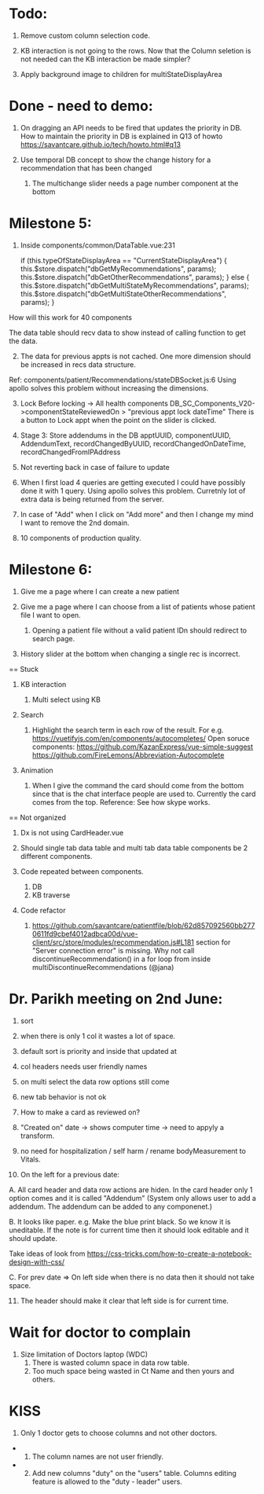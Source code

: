 Todo:
=====
1. Remove custom column selection code.

2. KB interaction is not going to the rows. Now that the Column seletion is not needed can the KB interaction be made simpler?

3. Apply background image to children for multiStateDisplayArea

Done - need to demo:
====================
1. On dragging an API needs to be fired that updates the priority in DB. How to maintain the priority in DB is explained in Q13 of howto https://savantcare.github.io/tech/howto.html#q13

2. Use temporal DB concept to show the change history for a recommendation that has been changed 
    1. The multichange slider needs a page number component at the bottom

Milestone 5:
============
1. Inside components/common/DataTable.vue:231

    if (this.typeOfStateDisplayArea == "CurrentStateDisplayArea") {
      this.$store.dispatch("dbGetMyRecommendations", params);
      this.$store.dispatch("dbGetOtherRecommendations", params);
    } else {
      this.$store.dispatch("dbGetMultiStateMyRecommendations", params);
      this.$store.dispatch("dbGetMultiStateOtherRecommendations", params);
    }


How will this work for 40 components

The data table should recv data to show instead of calling function to get the data.

2. The data for previous appts is not cached. One more dimension should be increased in recs data structure.

Ref: components/patient/Recommendations/stateDBSocket.js:6 Using apollo solves this problem without increasing the dimensions.

3. Lock
Before locking -> All health components DB_SC_Components_V20->componentStateReviewedOn > "previous appt lock dateTime"
There is a button to Lock appt when the point on the slider is clicked.

4. Stage 3: Store addendums in the DB
apptUUID, componentUUID, AddendumText, recordChangedByUUID, recordChangedOnDateTime, recordChangedFromIPAddress

5. Not reverting back in case of failure to update

6. When I first load 4 queries are getting executed I could have possibly done it with 1 query. Using apollo solves this problem. Curretnly lot of extra data is being returned from the server.

7. In case of "Add" when I click on "Add more" and then I change my mind I want to remove the 2nd domain.

8. 10 components of production quality.

Milestone 6:
============
1. Give me a page where I can create a new patient 

2. Give me a page where I can choose from a list of patients whose patient file I want to open.
   1. Opening a patient file without a valid patient IDn should redirect to search page.

3. History slider at the bottom when changing a single rec is incorrect.



== Stuck

1. KB interaction
   1. Multi select using KB

2. Search 
   1. Highlight the search term in each row of the result. For e.g. https://vuetifyjs.com/en/components/autocompletes/
   Open soruce components: <vue-simple-suggest> https://github.com/KazanExpress/vue-simple-suggest
                           https://github.com/FireLemons/Abbreviation-Autocomplete

3. Animation
    1. When I give the command the card should come from the bottom since that is the chat interface people are used to. Currently the card comes from the top. Reference: See how skype works.




== Not organized

1. Dx is not using CardHeader.vue

2. Should single tab data table and multi tab data table components be 2 different components.

3. Code repeated between components.
   1. DB  
   2. KB traverse

4. Code refactor

   1. https://github.com/savantcare/patientfile/blob/62d857092560bb2770611fd9cbef4012adbca00d/vue-client/src/store/modules/recommendation.js#L181 section for "Server connection error" is missing. Why not call discontinueRecommendation() in a for loop from inside multiDiscontinueRecommendations (@jana)




Dr. Parikh meeting on 2nd June:
===============================
1. sort
2. when there is only 1 col it wastes a lot of space.
3. default sort is priority and inside that updated at
4. col headers needs user friendly names
5. on multi select the data row options still come
6. new tab behavior is not ok
7. How to make a card as reviewed on?
8. "Created on" date -> shows computer time -> need to appyly a transform.
9. no need for hospitalization / self harm / rename bodyMeasurement to Vitals.


10. On the left for a previous date:

A. All card header and data row actions are hiden. In the card header only 1 option comes and it is called "Addendum"
(System only allows user to add a addendum. The addendum can be added to any componenet.)

B. It looks like paper. 
  e.g. Make the blue print black. So we know it is uneditable. If the note is for current time then it should look editable and it should update.

Take ideas of look from https://css-tricks.com/how-to-create-a-notebook-design-with-css/

C. For prev date => On left side when there is no data then it should not take space.

11. The header should make it clear that left side is for current time.

Wait for doctor to complain
===========================

1. Size limitation of Doctors laptop (WDC)
    1. There is wasted column space in data row table.
    2. Too much space being wasted in Ct Name and then yours and others.


KISS
====
1. Only 1 doctor gets to choose columns and not other doctors.
-   1. The column names are not user friendly.
-   2. Add new columns "duty" on the "users" table. Columns editing feature is allowed to the "duty - leader" users.

